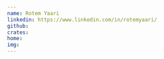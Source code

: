 ```yaml
---
name: Rotem Yaari
linkedin: https://www.linkedin.com/in/rotemyaari/
github:
crates:
home:
img:
---
```

